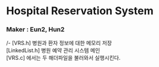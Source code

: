 # Hospital Reservation System

### Maker : Eun2, Hun2

/- [VRS.h] 병원과 환자 정보에 대한 메모리 저장 <br>
[LinkedList.h] 병원 예약 관리 시스템 메인 <br>
[VRS.c] 에서는 두 해더파일을 불러와서 실행시킨다.


